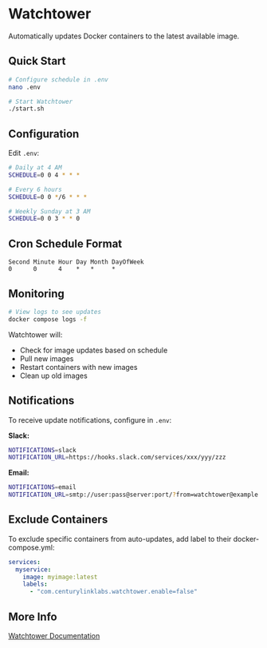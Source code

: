 # Watchtower

Automatically updates Docker containers to the latest available image.

## Quick Start

```bash
# Configure schedule in .env
nano .env

# Start Watchtower
./start.sh
```

## Configuration

Edit `.env`:
```bash
# Daily at 4 AM
SCHEDULE=0 0 4 * * *

# Every 6 hours
SCHEDULE=0 0 */6 * * *

# Weekly Sunday at 3 AM
SCHEDULE=0 0 3 * * 0
```

## Cron Schedule Format

```
Second Minute Hour Day Month DayOfWeek
0      0      4    *   *     *
```

## Monitoring

```bash
# View logs to see updates
docker compose logs -f
```

Watchtower will:
- Check for image updates based on schedule
- Pull new images
- Restart containers with new images
- Clean up old images

## Notifications

To receive update notifications, configure in `.env`:

**Slack:**
```bash
NOTIFICATIONS=slack
NOTIFICATION_URL=https://hooks.slack.com/services/xxx/yyy/zzz
```

**Email:**
```bash
NOTIFICATIONS=email
NOTIFICATION_URL=smtp://user:pass@server:port/?from=watchtower@example.com&to=admin@example.com
```

## Exclude Containers

To exclude specific containers from auto-updates, add label to their docker-compose.yml:

```yaml
services:
  myservice:
    image: myimage:latest
    labels:
      - "com.centurylinklabs.watchtower.enable=false"
```

## More Info

[Watchtower Documentation](https://containrrr.dev/watchtower/)
